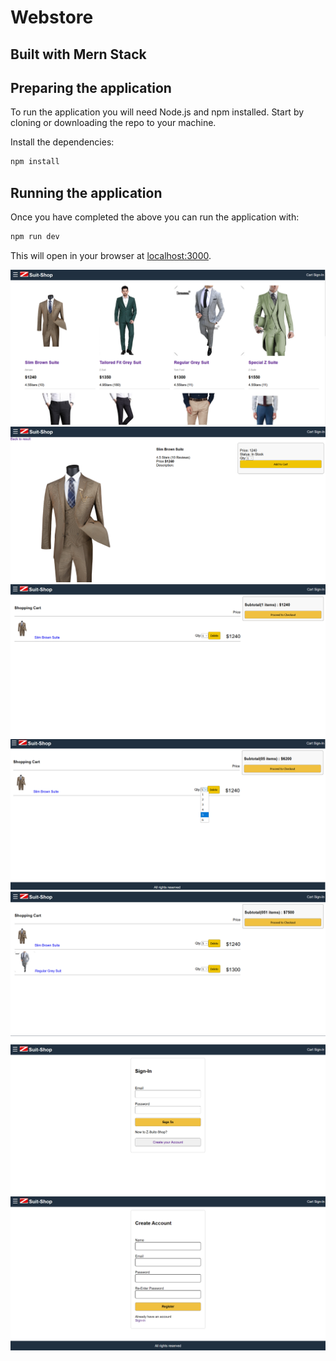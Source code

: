 <h1>Webstore</h1>
<h2>Built with Mern Stack </h2>

## Preparing the application

To run the application you will need Node.js and npm installed. Start by cloning or downloading the repo to your machine.


Install the dependencies:

```bash
npm install
```


## Running the application

Once you have completed the above you can run the application with:

```bash
npm run dev
```

This will open in your browser at [localhost:3000](http://localhost:3000).


<img src="/images/webstore1.png" alt="image1"/>

<img src="/images/webstore2.png" alt="image1"/>

<img src="/images/webstore3.png" alt="image1"/>

<img src="/images/webstore4.png" alt="image1"/>

<img src="/images/webstore5.png" alt="image1"/>

<img src="/images/webstore6.png" alt="image1"/>

<img src="/images/webstore7.png" alt="image1"/>
